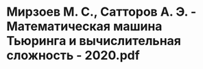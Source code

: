 # Мирзоев М. С., Сатторов А. Э. - Математическая машина Тьюринга и вычислительная сложность - 2020.pdf
